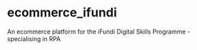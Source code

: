 # ecommerce_ifundi
An ecommerce platform for the iFundi Digital Skills Programme - specialising in RPA
